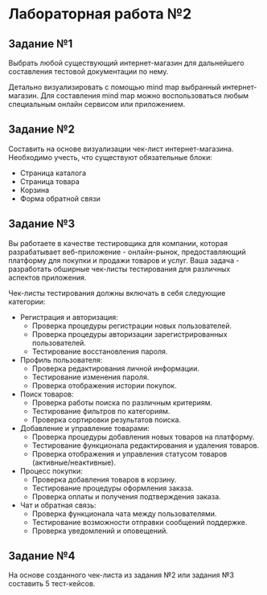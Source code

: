# Лабораторная работа №2

## Задание №1

Выбрать любой существующий интернет-магазин для дальнейшего составления тестовой документации по нему.

Детально визуализировать с помощью mind map выбранный интернет-магазин. Для составления mind map можно воспользоваться любым специальным онлайн сервисом или приложением.

## Задание №2

Составить на основе визуализации чек-лист интернет-магазина. Необходимо учесть, что существуют обязательные блоки:

- Страница каталога
- Страница товара
- Корзина
- Форма обратной связи

## Задание №3

Вы работаете в качестве тестировщика для компании, которая разрабатывает веб-приложение - онлайн-рынок, предоставляющий платформу для покупки и продажи товаров и услуг. Ваша задача - разработать обширные чек-листы тестирования для различных аспектов приложения.

Чек-листы тестирования должны включать в себя следующие категории:

- Регистрация и авторизация:
  - Проверка процедуры регистрации новых пользователей.
  - Проверка процедуры авторизации зарегистрированных пользователей.
  - Тестирование восстановления пароля.
- Профиль пользователя:
  - Проверка редактирования личной информации.
  - Тестирование изменения пароля.
  - Проверка отображения истории покупок.
- Поиск товаров:
  - Проверка работы поиска по различным критериям.
  - Тестирование фильтров по категориям.
  - Проверка сортировки результатов поиска.
- Добавление и управление товарами:
  - Проверка процедуры добавления новых товаров на платформу.
  - Тестирование функционала редактирования и удаления товаров.
  - Проверка отображения и управления статусом товаров (активные/неактивные).
- Процесс покупки:
  - Проверка добавления товаров в корзину.
  - Тестирование процедуры оформления заказа.
  - Проверка оплаты и получения подтверждения заказа.
- Чат и обратная связь:
  - Проверка функционала чата между пользователями.
  - Тестирование возможности отправки сообщений поддержке.
  - Проверка уведомлений и оповещений.

## Задание №4

На основе созданного чек-листа из задания №2 или задания №3 составить 5 тест-кейсов.
